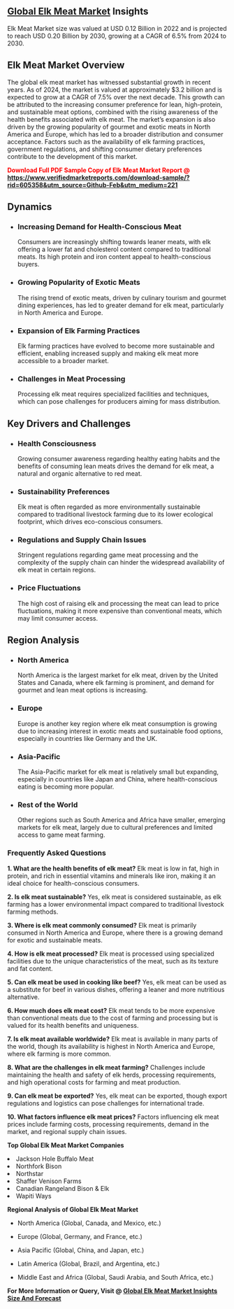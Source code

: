 <h2><a href="https://www.verifiedmarketreports.com/download-sample/?rid=605358&amp;utm_source=Github&amp;utm_medium=221" target="_blank">Global Elk Meat Market</a> Insights</h2><p>Elk Meat Market size was valued at USD 0.12 Billion in 2022 and is projected to reach USD 0.20 Billion by 2030, growing at a CAGR of 6.5% from 2024 to 2030.</p><p> <h2>Elk Meat Market Overview</h2> <p>The global elk meat market has witnessed substantial growth in recent years. As of 2024, the market is valued at approximately $3.2 billion and is expected to grow at a CAGR of 7.5% over the next decade. This growth can be attributed to the increasing consumer preference for lean, high-protein, and sustainable meat options, combined with the rising awareness of the health benefits associated with elk meat. The market’s expansion is also driven by the growing popularity of gourmet and exotic meats in North America and Europe, which has led to a broader distribution and consumer acceptance. Factors such as the availability of elk farming practices, government regulations, and shifting consumer dietary preferences contribute to the development of this market.</p> <p><strong><p><span class=""><span style="color: #ff0000;"><strong>Download Full PDF Sample Copy of Elk Meat Market Report</strong> @ </span><a href="https://www.verifiedmarketreports.com/download-sample/?rid=605358&amp;utm_source=Github-Feb&amp;utm_medium=221" target="_blank">https://www.verifiedmarketreports.com/download-sample/?rid=605358&amp;utm_source=Github-Feb&amp;utm_medium=221</a></span></p></strong></p> <h2>Dynamics</h2> <ul> <li><h3>Increasing Demand for Health-Conscious Meat</h3> Consumers are increasingly shifting towards leaner meats, with elk offering a lower fat and cholesterol content compared to traditional meats. Its high protein and iron content appeal to health-conscious buyers. </li> <li><h3>Growing Popularity of Exotic Meats</h3> The rising trend of exotic meats, driven by culinary tourism and gourmet dining experiences, has led to greater demand for elk meat, particularly in North America and Europe. </li> <li><h3>Expansion of Elk Farming Practices</h3> Elk farming practices have evolved to become more sustainable and efficient, enabling increased supply and making elk meat more accessible to a broader market. </li> <li><h3>Challenges in Meat Processing</h3> Processing elk meat requires specialized facilities and techniques, which can pose challenges for producers aiming for mass distribution. </li> </ul> <h2>Key Drivers and Challenges</h2> <ul> <li><h3>Health Consciousness</h3> Growing consumer awareness regarding healthy eating habits and the benefits of consuming lean meats drives the demand for elk meat, a natural and organic alternative to red meat. </li> <li><h3>Sustainability Preferences</h3> Elk meat is often regarded as more environmentally sustainable compared to traditional livestock farming due to its lower ecological footprint, which drives eco-conscious consumers. </li> <li><h3>Regulations and Supply Chain Issues</h3> Stringent regulations regarding game meat processing and the complexity of the supply chain can hinder the widespread availability of elk meat in certain regions. </li> <li><h3>Price Fluctuations</h3> The high cost of raising elk and processing the meat can lead to price fluctuations, making it more expensive than conventional meats, which may limit consumer access. </li> </ul> <h2>Region Analysis</h2> <ul> <li><h3>North America</h3> North America is the largest market for elk meat, driven by the United States and Canada, where elk farming is prominent, and demand for gourmet and lean meat options is increasing. </li> <li><h3>Europe</h3> Europe is another key region where elk meat consumption is growing due to increasing interest in exotic meats and sustainable food options, especially in countries like Germany and the UK. </li> <li><h3>Asia-Pacific</h3> The Asia-Pacific market for elk meat is relatively small but expanding, especially in countries like Japan and China, where health-conscious eating is becoming more popular. </li> <li><h3>Rest of the World</h3> Other regions such as South America and Africa have smaller, emerging markets for elk meat, largely due to cultural preferences and limited access to game meat farming. </li> </ul> <h3>Frequently Asked Questions</h3> <p><strong>1. What are the health benefits of elk meat?</strong> Elk meat is low in fat, high in protein, and rich in essential vitamins and minerals like iron, making it an ideal choice for health-conscious consumers.</p> <p><strong>2. Is elk meat sustainable?</strong> Yes, elk meat is considered sustainable, as elk farming has a lower environmental impact compared to traditional livestock farming methods.</p> <p><strong>3. Where is elk meat commonly consumed?</strong> Elk meat is primarily consumed in North America and Europe, where there is a growing demand for exotic and sustainable meats.</p> <p><strong>4. How is elk meat processed?</strong> Elk meat is processed using specialized facilities due to the unique characteristics of the meat, such as its texture and fat content.</p> <p><strong>5. Can elk meat be used in cooking like beef?</strong> Yes, elk meat can be used as a substitute for beef in various dishes, offering a leaner and more nutritious alternative.</p> <p><strong>6. How much does elk meat cost?</strong> Elk meat tends to be more expensive than conventional meats due to the cost of farming and processing but is valued for its health benefits and uniqueness.</p> <p><strong>7. Is elk meat available worldwide?</strong> Elk meat is available in many parts of the world, though its availability is highest in North America and Europe, where elk farming is more common.</p> <p><strong>8. What are the challenges in elk meat farming?</strong> Challenges include maintaining the health and safety of elk herds, processing requirements, and high operational costs for farming and meat production.</p> <p><strong>9. Can elk meat be exported?</strong> Yes, elk meat can be exported, though export regulations and logistics can pose challenges for international trade.</p> <p><strong>10. What factors influence elk meat prices?</strong> Factors influencing elk meat prices include farming costs, processing requirements, demand in the market, and regional supply chain issues.</p> </p><p><strong>Top Global Elk Meat Market Companies</strong></p><div data-test-id=""><p><li>Jackson Hole Buffalo Meat</li><li> Northfork Bison</li><li> Northstar</li><li> Shaffer Venison Farms</li><li> Canadian Rangeland Bison & Elk</li><li> Wapiti Ways</li></p><div><strong>Regional Analysis of&nbsp;Global Elk Meat Market</strong></div><ul><li dir="ltr"><p dir="ltr">North America&nbsp;(Global, Canada, and Mexico, etc.)</p></li><li dir="ltr"><p dir="ltr">Europe (Global, Germany, and France, etc.)</p></li><li dir="ltr"><p dir="ltr">Asia Pacific&nbsp;(Global, China, and Japan, etc.)</p></li><li dir="ltr"><p dir="ltr">Latin America&nbsp;(Global, Brazil, and Argentina, etc.)</p></li><li dir="ltr">Middle East and Africa&nbsp;(Global, Saudi Arabia, and South Africa, etc.)</li></ul><p><strong>For More Information or Query, Visit @&nbsp;</strong><strong><a href="https://www.verifiedmarketreports.com/product/elk-meat-market/?utm_source=Github&amp;utm_medium=221" target="_blank">Global Elk Meat Market Insights Size And Forecast</a></strong></p></div>
